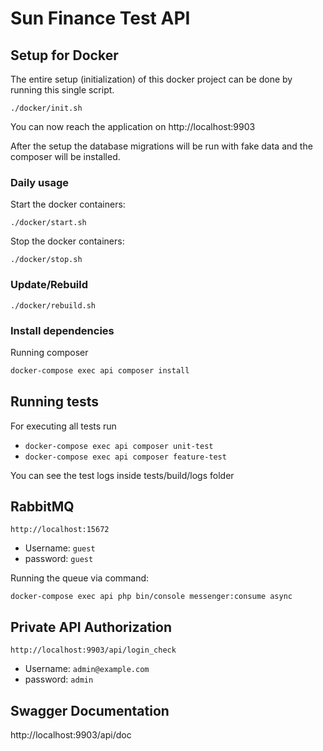 # Sun Finance Test API

## Setup for Docker

The entire setup (initialization) of this docker project can be done by running this single script.
```shell
./docker/init.sh
```
You can now reach the application on http://localhost:9903

After the setup the database migrations will be run with fake data and the composer will be installed.

### Daily usage

Start the docker containers:
```shell
./docker/start.sh
```

Stop the docker containers:
```shell
./docker/stop.sh
```

### Update/Rebuild

```shell
./docker/rebuild.sh
```

### Install dependencies

Running composer

```sh
docker-compose exec api composer install
```

## Running tests
For executing all tests run
- `docker-compose exec api composer unit-test`
- `docker-compose exec api composer feature-test`

You can see the test logs inside tests/build/logs folder

## RabbitMQ
`http://localhost:15672`

- Username: `guest`
- password: `guest`

Running the queue via command:
```shell
docker-compose exec api php bin/console messenger:consume async
```

## Private API Authorization

`http://localhost:9903/api/login_check` 
- Username: `admin@example.com`
- password: `admin`

## Swagger Documentation
http://localhost:9903/api/doc